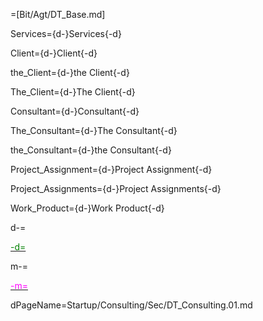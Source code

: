 =[Bit/Agt/DT_Base.md]

Services={d-}Services{-d}

Client={d-}Client{-d}

the_Client={d-}the Client{-d}

The_Client={d-}The Client{-d}

Consultant={d-}Consultant{-d}

The_Consultant={d-}The Consultant{-d}

the_Consultant={d-}the Consultant{-d}

Project_Assignment={d-}Project Assignment{-d}

Project_Assignments={d-}Project Assignments{-d}

Work_Product={d-}Work Product{-d}

d-=<a href="https://github.com/CommonAccord/Org/blob/master/Doc/{dPageName}"><font color="green">

-d=</font></a>

m-=<a href="https://github.com/CommonAccord/Org/blob/master/Doc/{mPageName}"><font color="magenta">

-m=</font></a>

dPageName=Startup/Consulting/Sec/DT_Consulting.01.md